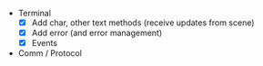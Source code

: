 - Terminal
  - [x] Add char, other text methods (receive updates from scene)
  - [x] Add error (and error management)
  - [x] Events
- Comm / Protocol